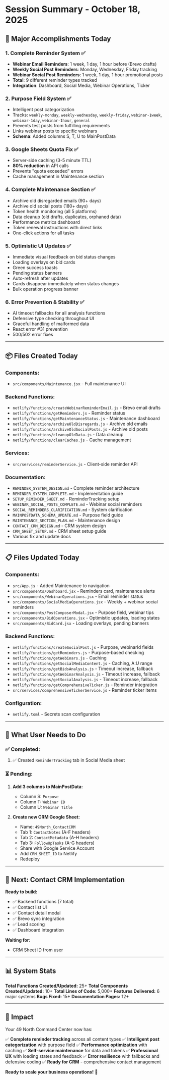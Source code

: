 # Session Summary - October 18, 2025

## 🎉 **Major Accomplishments Today**

### **1. Complete Reminder System** ✅
- **Webinar Email Reminders**: 1 week, 1 day, 1 hour before (Brevo drafts)
- **Weekly Social Post Reminders**: Monday, Wednesday, Friday tracking
- **Webinar Social Post Reminders**: 1 week, 1 day, 1 hour promotional posts
- **Total**: 9 different reminder types tracked
- **Integration**: Dashboard, Social Media, Webinar Operations, Ticker

### **2. Purpose Field System** ✅
- Intelligent post categorization
- Tracks: `weekly-monday`, `weekly-wednesday`, `weekly-friday`, `webinar-1week`, `webinar-1day`, `webinar-1hour`, `general`
- Prevents test posts from fulfilling requirements
- Links webinar posts to specific webinars
- **Schema**: Added columns S, T, U to MainPostData

### **3. Google Sheets Quota Fix** ✅
- Server-side caching (3-5 minute TTL)
- **80% reduction** in API calls
- Prevents "quota exceeded" errors
- Cache management in Maintenance section

### **4. Complete Maintenance Section** ✅
- Archive old disregarded emails (90+ days)
- Archive old social posts (180+ days)
- Token health monitoring (all 5 platforms)
- Data cleanup (old drafts, duplicates, orphaned data)
- Performance metrics dashboard
- Token renewal instructions with direct links
- One-click actions for all tasks

### **5. Optimistic UI Updates** ✅
- Immediate visual feedback on bid status changes
- Loading overlays on bid cards
- Green success toasts
- Pending status banners
- Auto-refresh after updates
- Cards disappear immediately when status changes
- Bulk operation progress banner

### **6. Error Prevention & Stability** ✅
- AI timeout fallbacks for all analysis functions
- Defensive type checking throughout UI
- Graceful handling of malformed data
- React error #31 prevention
- 500/502 error fixes

---

## 📦 **Files Created Today**

### **Components:**
- `src/components/Maintenance.jsx` - Full maintenance UI

### **Backend Functions:**
- `netlify/functions/createWebinarReminderEmail.js` - Brevo email drafts
- `netlify/functions/getReminders.js` - Reminder status
- `netlify/functions/getMaintenanceStatus.js` - Maintenance dashboard
- `netlify/functions/archiveOldDisregards.js` - Archive old emails
- `netlify/functions/archiveOldSocialPosts.js` - Archive old posts
- `netlify/functions/cleanupOldData.js` - Data cleanup
- `netlify/functions/clearCaches.js` - Cache management

### **Services:**
- `src/services/reminderService.js` - Client-side reminder API

### **Documentation:**
- `REMINDER_SYSTEM_DESIGN.md` - Complete reminder architecture
- `REMINDER_SYSTEM_COMPLETE.md` - Implementation guide
- `SETUP_REMINDER_SHEET.md` - ReminderTracking setup
- `WEBINAR_SOCIAL_POSTS_COMPLETE.md` - Webinar social reminders
- `SOCIAL_REMINDERS_CLARIFICATION.md` - System clarification
- `MAINPOSTDATA_SCHEMA_UPDATE.md` - Purpose field guide
- `MAINTENANCE_SECTION_PLAN.md` - Maintenance design
- `CONTACT_CRM_DESIGN.md` - CRM system design
- `CRM_SHEET_SETUP.md` - CRM sheet setup guide
- Various fix and update docs

---

## 📋 **Files Updated Today**

### **Components:**
- `src/App.js` - Added Maintenance to navigation
- `src/components/Dashboard.jsx` - Reminders card, maintenance alerts
- `src/components/WebinarOperations.jsx` - Email reminder status
- `src/components/SocialMediaOperations.jsx` - Weekly + webinar social reminders
- `src/components/PostComposerModal.jsx` - Purpose field, webinar tips
- `src/components/BidOperations.jsx` - Optimistic updates, loading states
- `src/components/BidCard.jsx` - Loading overlays, pending banners

### **Backend Functions:**
- `netlify/functions/createSocialPost.js` - Purpose, webinarId fields
- `netlify/functions/getReminders.js` - Purpose-based checking
- `netlify/functions/getWebinars.js` - Caching
- `netlify/functions/getSocialMediaContent.js` - Caching, A:U range
- `netlify/functions/getBidsAnalysis.js` - Timeout increase, fallback
- `netlify/functions/getWebinarAnalysis.js` - Timeout increase, fallback
- `netlify/functions/getSocialAnalysis.js` - Timeout increase, fallback
- `netlify/functions/getComprehensiveTicker.js` - Reminder integration
- `src/services/comprehensiveTickerService.js` - Reminder ticker items

### **Configuration:**
- `netlify.toml` - Secrets scan configuration

---

## 🎯 **What User Needs to Do**

### **✅ Completed:**
1. ✅ Created `ReminderTracking` tab in Social Media sheet

### **⏳ Pending:**
1. **Add 3 columns to MainPostData:**
   - Column S: `Purpose`
   - Column T: `Webinar ID`
   - Column U: `Webinar Title`

2. **Create new CRM Google Sheet:**
   - Name: `49North_ContactCRM`
   - Tab 1: `ContactNotes` (A-F headers)
   - Tab 2: `ContactMetadata` (A-H headers)
   - Tab 3: `FollowUpTasks` (A-G headers)
   - Share with Google Service Account
   - Add `CRM_SHEET_ID` to Netlify
   - Redeploy

---

## 🚀 **Next: Contact CRM Implementation**

**Ready to build:**
- ✅ Backend functions (7 total)
- ✅ Contact list UI
- ✅ Contact detail modal
- ✅ Brevo sync integration
- ✅ Lead scoring
- ✅ Dashboard integration

**Waiting for:**
- CRM Sheet ID from user

---

## 📊 **System Stats**

**Total Functions Created/Updated:** 25+
**Total Components Created/Updated:** 10+
**Total Lines of Code:** 5,000+
**Features Delivered:** 6 major systems
**Bugs Fixed:** 15+
**Documentation Pages:** 12+

---

## 🎊 **Impact**

Your 49 North Command Center now has:

✅ **Complete reminder tracking** across all content types
✅ **Intelligent post categorization** with purpose field
✅ **Performance optimization** with caching
✅ **Self-service maintenance** for data and tokens
✅ **Professional UX** with loading states and feedback
✅ **Error resilience** with fallbacks and defensive coding
✅ **Ready for CRM** - comprehensive contact management

**Ready to scale your business operations!** 🚀


